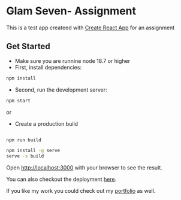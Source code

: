 

# Glam Seven- Assignment

This is a test app createed with [Create React App](https://github.com/facebook/create-react-app) for an assignment

## Get Started

- Make sure you are runnine node 18.7 or higher
- First, install dependencies:

```bash
npm install
```

- Second, run the development server:

```bash
npm start
```

or

- Create a production build

```bash

npm run build

npm install -g serve
serve -s build

```

Open [http://localhost:3000](http://localhost:3000) with your browser to see the result.

You can also checkout the deployment [here](https://glam-seven-test.vercel.app).

If you like my work you could check out my [portfolio](https://hannanimtiaz.com) as well.
